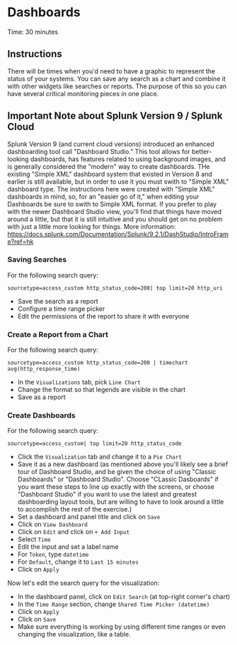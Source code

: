# Dashboards
Time: 30 minutes

## Instructions
There will be times when you'd need to have a graphic to represent the status of your systems. You can save any search as a chart and combine it with other widgets like searches or reports. The purpose of this so you can have several critical monitoring pieces in one place.

## Important Note about Splunk Version 9 / Splunk Cloud
Splunk Version 9 (and current cloud versions) introduced an enhanced dashboarding tool call "Dashboard Studio." This tool allows for better-looking dashboards, has features related to using background images, and is generally considered the "modern" way to create dashboards. THe existing "Simple XML" dashboard system that existed in Version 8 and earlier is still available, but in order to use it you must swith to "Simple XML" dashboard type. The instructions here were created with "Simple XML" dashboards in mind, so, for an "easier go of it," when editing your Dashboards be sure to swith to Simple XML format. If you prefer to play with the newer Dashboard Studio view, you'll find that things have moved around a little, but that it is still intuitive and you should get on no problem with just a little more looking for things. More information: https://docs.splunk.com/Documentation/Splunk/9.2.1/DashStudio/IntroFrame?ref=hk

### Saving Searches
For the following search query:

```
sourcetype=access_custom http_status_code=200| top limit=20 http_uri
```

- Save the search as a report
- Configure a time range picker
- Edit the permissions of the report to share it with everyone

### Create a Report from a Chart
For the following search query:

```
sourcetype=access_custom http_status_code=200 | timechart avg(http_response_time)
```

- In the `Visualizations` tab, pick `Line Chart`
- Change the format so that legends are visible in the chart
- Save as a report

### Create Dashboards
For the following search query:

```
sourcetype=access_custom| top limit=20 http_status_code
```

- Click the `Visualization` tab and change it to a `Pie Chart`
- Save it as a new dashboard (as mentioned above you'll likely see a brief tour of Dashboard Studio, and be given the choice of using "Classic Dashboards" or "Dashboard Studio". Choose "CLassic Dasboards" if you want these steps to line up exactly with the screens, or choose "Dashboard Studio" if you want to use the latest and greatest dashboarding layout tools, but are willing to have to look around a little to accomplish the rest of the exercise.)
- Set a dashboard and panel title and click on `Save`
- Click on `View Dashboard`
- Click on `Edit` and click on `+ Add Input`
- Select `Time`
- Edit the input and set a label name
- For `Token`, type `datetime`
- For `Default`, change it to `Last 15 minutes`
- Click on `Apply`

Now let's edit the search query for the visualization:

- In the dashboard panel, click on `Edit Search` (at top-right corner's chart)
- In the `Time Range` section, change `Shared Time Picker (datetime)`
- Click on `Apply`
- Click on `Save`
- Make sure everything is working by using different time ranges or even changing the visualization, like a table.
